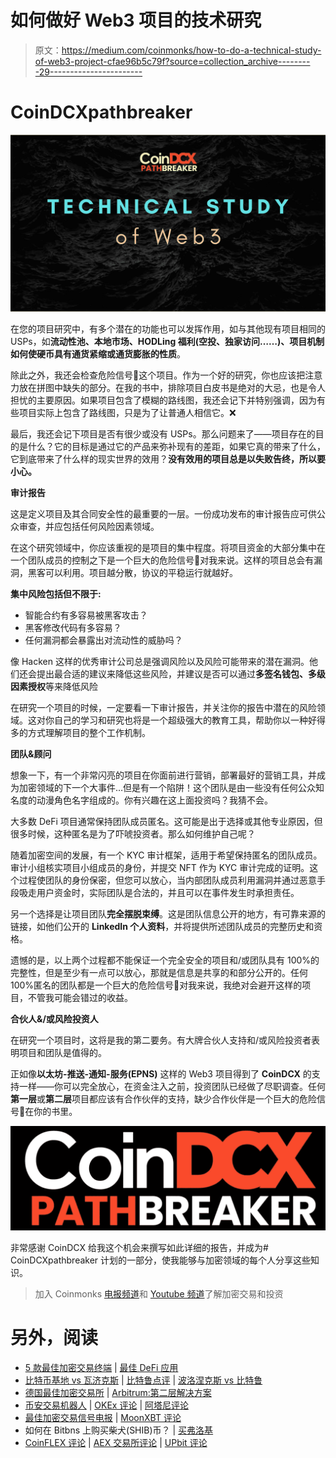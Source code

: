 # 如何做好 Web3 项目的技术研究

> 原文：<https://medium.com/coinmonks/how-to-do-a-technical-study-of-web3-project-cfae96b5c79f?source=collection_archive---------29----------------------->

# CoinDCXpathbreaker

![](img/55f67242012763b41fe455a610f70d5d.png)

在您的项目研究中，有多个潜在的功能也可以发挥作用，如与其他现有项目相同的 USPs，如**流动性池、本地市场、HODLing 福利(空投、独家访问……)、项目机制如何使硬币具有通货紧缩或通货膨胀的性质**。

除此之外，我还会检查危险信号🚩这个项目。作为一个好的研究，你也应该把注意力放在拼图中缺失的部分。在我的书中，排除项目白皮书是绝对的大忌，也是令人担忧的主要原因。如果项目包含了模糊的路线图，我还会记下并特别强调，因为有些项目实际上包含了路线图，只是为了让普通人相信它。❌

最后，我还会记下项目是否有很少或没有 USPs。那么问题来了——项目存在的目的是什么？它的目标是通过它的产品来弥补现有的差距，如果它真的带来了什么，它到底带来了什么样的现实世界的效用？**没有效用的项目总是以失败告终，所以要小心。**

**审计报告**

这是定义项目及其合同安全性的最重要的一层。一份成功发布的审计报告应可供公众审查，并应包括任何风险因素领域。

在这个研究领域中，你应该重视的是项目的集中程度。将项目资金的大部分集中在一个团队成员的控制之下是一个巨大的危险信号🚩对我来说。这样的项目总会有漏洞，黑客可以利用。项目越分散，协议的平稳运行就越好。

**集中风险包括但不限于:**

*   智能合约有多容易被黑客攻击？
*   黑客修改代码有多容易？
*   任何漏洞都会暴露出对流动性的威胁吗？

像 Hacken 这样的优秀审计公司总是强调风险以及风险可能带来的潜在漏洞。他们还会提出最合适的建议来降低这些风险，并建议是否可以通过**多签名钱包、多级因素授权**等来降低风险

在研究一个项目的时候，一定要看一下审计报告，并关注你的报告中潜在的风险领域。这对你自己的学习和研究也将是一个超级强大的教育工具，帮助你以一种好得多的方式理解项目的整个工作机制。

**团队&顾问**

想象一下，有一个非常闪亮的项目在你面前进行营销，部署最好的营销工具，并成为加密领域的下一个大事件…但是有一个陷阱！这个团队是由一些没有任何公众知名度的动漫角色名字组成的。你有兴趣在这上面投资吗？我猜不会。

大多数 DeFi 项目通常保持团队成员匿名。这可能是出于选择或其他专业原因，但很多时候，这种匿名是为了吓唬投资者。那么如何维护自己呢？

随着加密空间的发展，有一个 KYC 审计框架，适用于希望保持匿名的团队成员。审计小组核实项目小组成员的身份，并提交 NFT 作为 KYC 审计完成的证明。这个过程使团队的身份保密，但您可以放心，当内部团队成员利用漏洞并通过恶意手段吸走用户资金时，实际团队是合法的，并且可以在事件发生时承担责任。

另一个选择是让项目团队**完全摆脱束缚**。这是团队信息公开的地方，有可靠来源的链接，如他们公开的 **LinkedIn 个人资料**，并将提供所述团队成员的完整历史和资格。

遗憾的是，以上两个过程都不能保证一个完全安全的项目和/或团队具有 100%的完整性，但是至少有一点可以放心，那就是信息是共享的和部分公开的。任何 100%匿名的团队都是一个巨大的危险信号🚩对我来说，我绝对会避开这样的项目，不管我可能会错过的收益。

**合伙人&/或风险投资人**

在研究一个项目时，这将是我的第二要务。有大牌合伙人支持和/或风险投资者表明项目和团队是值得的。

正如像**以太坊-推送-通知-服务(EPNS)** 这样的 Web3 项目得到了 **CoinDCX** 的支持一样——你可以完全放心，在资金注入之前，投资团队已经做了尽职调查。任何**第一层**或**第二层**项目都应该有合作伙伴的支持，缺少合作伙伴是一个巨大的危险信号🚩在你的书里。

![](img/8e569281664f42e9a291b6e9766e0844.png)

非常感谢 CoinDCX 给我这个机会来撰写如此详细的报告，并成为# CoinDCXpathbreaker 计划的一部分，使我能够与加密领域的每个人分享这些知识。

> 加入 Coinmonks [电报频道](https://t.me/coincodecap)和 [Youtube 频道](https://www.youtube.com/c/coinmonks/videos)了解加密交易和投资

# 另外，阅读

*   [5 款最佳加密交易终端](https://coincodecap.com/crypto-trading-terminals) | [最佳 DeFi 应用](https://coincodecap.com/best-defi-apps)
*   [比特币基地 vs 瓦济克斯](https://coincodecap.com/coinbase-vs-wazirx) | [比特鲁点评](https://coincodecap.com/bitrue-review) | [波洛涅克斯 vs 比特鲁](https://coincodecap.com/poloniex-vs-bittrex)
*   [德国最佳加密交易所](https://coincodecap.com/crypto-exchanges-in-germany) | [Arbitrum:第二层解决方案](https://coincodecap.com/arbitrum)
*   [币安交易机器人](/coinmonks/binance-trading-bots-d0d57bb62c4c) | [OKEx 评论](/coinmonks/okex-review-6b369304110f) | [阿塔尼评论](https://coincodecap.com/atani-review)
*   [最佳加密交易信号电报](/coinmonks/best-crypto-signals-telegram-5785cdbc4b2b) | [MoonXBT 评论](/coinmonks/moonxbt-review-6e4ab26d037)
*   如何在 Bitbns 上购买柴犬(SHIB)币？ | [买弗洛基](https://coincodecap.com/buy-floki-inu-token)
*   [CoinFLEX 评论](https://coincodecap.com/coinflex-review) | [AEX 交易所评论](https://coincodecap.com/aex-exchange-review) | [UPbit 评论](https://coincodecap.com/upbit-review)